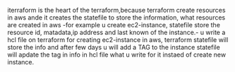 iterraform is the heart of the terraform,because terraform create resources in aws ande it creates the statefile to store the information, what resources are created in aws
-for example u create ec2-instance, statefile store the resource id, matadata,ip address and last known of the instance.- u write a hcl file on terraform for creating ec2-instance in aws, terraform statefile will store the info and after few days u will add a TAG to the instance statefile will apdate the tag in info in hcl file what u write for it instaed of create new instance.
